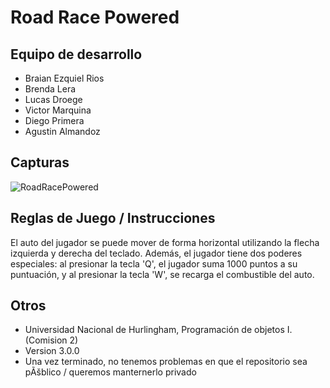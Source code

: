 # Road Race Powered

## Equipo de desarrollo

- Braian Ezquiel Rios
- Brenda Lera
- Lucas Droege
- Victor Marquina
- Diego Primera
- Agustin Almandoz

## Capturas

![RoadRacePowered](https://github.com/obj1-unahur-2024s1/TPGameIntegrador-logistica-tpo/assets/132965139/9c978fbc-2475-46f1-84c4-dcf4dc23fedb)

## Reglas de Juego / Instrucciones

El auto del jugador se puede mover de forma horizontal utilizando la flecha izquierda y derecha del teclado. Además, el jugador tiene dos poderes especiales: al presionar la tecla 'Q', el jugador suma 1000 puntos a su puntuación, y al presionar la tecla 'W', se recarga el combustible del auto.

## Otros

- Universidad Nacional de Hurlingham, Programación de objetos I. (Comision 2)
- Version 3.0.0
- Una vez terminado, no tenemos problemas en que el repositorio sea pÃšblico / queremos manternerlo privado
